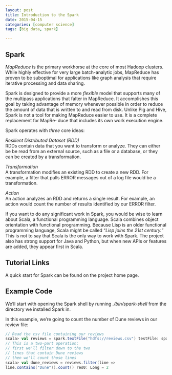 ```yaml
---
layout: post
title: Introduction to the Spark
date: 2015-04-15
categories: [computer science]
tags: [big data, spark]

---
```


## Spark

*MapReduce* is the primary workhorse at the core of most Hadoop clusters. While highly effective for very large batch-analytic jobs, MapReduce has proven to be suboptimal for applications like graph analysis that require iterative processing and data sharing.


Spark is designed to provide a more *flexible* model that supports many of the multipass applications that falter in MapReduce. It accomplishes this goal by taking advantage of memory whenever possible in order to reduce the amount of data that is written to and read from disk. Unlike Pig and Hive, Spark is not a tool for making MapReduce easier to use. It is a complete replacement for MapRe‐ duce that includes its own work execution engine.


Spark operates with *three* core ideas:


*Resilient Distributed Dataset (RDD)*  
RDDs contain data that you want to transform or analyze. They can either be be read from an external source, such as a file or a database, or they can be created by a transformation.

*Transformation*  
A transformation modifies an existing RDD to create a new RDD. For example, a filter that pulls ERROR messages out of a log file would be a transformation.

*Action*  
An action analyzes an RDD and returns a single result. For example, an action would count the number of results identified by our ERROR filter.


If you want to do any significant work in Spark, you would be wise to learn about Scala, a functional programming language. Scala combines object orientation with functional programming. Because Lisp is an older functional programming language, Scala might be called “*Lisp joins the 21st century.*” This is not to say that Scala is the only way to work with Spark. The project also has strong support for Java and Python, but when new APIs or features are added, they appear first in Scala.


## Tutorial Links


A quick start for Spark can be found on the project home page. 


## Example Code


We’ll start with opening the Spark shell by running *./bin/spark-shell* from the directory we installed Spark in.


In this example, we’re going to count the number of Dune reviews in our review file:

```scala
// Read the csv file containing our reviews
scala> val reviews = spark.textFile("hdfs://reviews.csv") testFile: spark.RDD[String] = spark.MappedRDD@3d7e837f
// This is a two-part operation:
// first we'll filter down to the two
// lines that contain Dune reviews
// then we'll count those lines
scala> val dune_reviews = reviews.filter(line =>
line.contains("Dune")).count() res0: Long = 2
```
